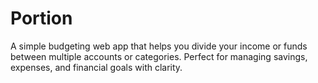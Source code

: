 # Portion
A simple budgeting web app that helps you divide your income or funds between multiple accounts or categories. Perfect for managing savings, expenses, and financial goals with clarity.
